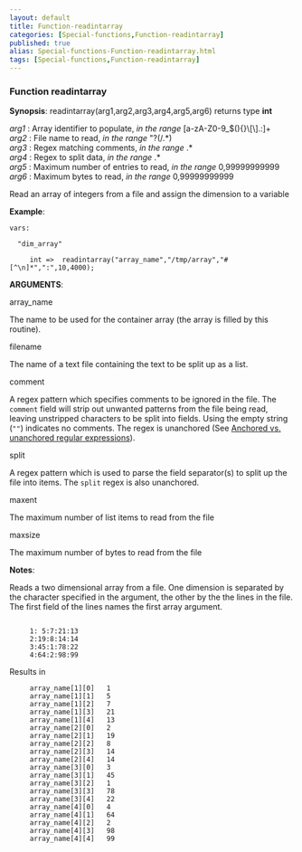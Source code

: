 ```yaml
---
layout: default
title: Function-readintarray
categories: [Special-functions,Function-readintarray]
published: true
alias: Special-functions-Function-readintarray.html
tags: [Special-functions,Function-readintarray]
---
```


### Function readintarray

**Synopsis**: readintarray(arg1,arg2,arg3,arg4,arg5,arg6) returns type
**int**

  
 *arg1* : Array identifier to populate, *in the range*
[a-zA-Z0-9\_\$(){}\\[\\].:]+   
 *arg2* : File name to read, *in the range* "?(/.\*)   
 *arg3* : Regex matching comments, *in the range* .\*   
 *arg4* : Regex to split data, *in the range* .\*   
 *arg5* : Maximum number of entries to read, *in the range*
0,99999999999   
 *arg6* : Maximum bytes to read, *in the range* 0,99999999999   

Read an array of integers from a file and assign the dimension to a
variable

**Example**:  
   

```cf3
vars:

  "dim_array" 

     int =>  readintarray("array_name","/tmp/array","#[^\n]*",":",10,4000);
```

**ARGUMENTS**:

array\_name

The name to be used for the container array (the array is filled by this
routine).   

filename

The name of a text file containing the text to be split up as a list.   

comment

A regex pattern which specifies comments to be ignored in the file. The
`comment` field will strip out unwanted patterns from the file being
read, leaving unstripped characters to be split into fields. Using the
empty string (`""`) indicates no comments. The regex is unanchored (See
[Anchored vs. unanchored regular
expressions](#Anchored-vs_002e-unanchored-regular-expressions)).   

split

A regex pattern which is used to parse the field separator(s) to split
up the file into items. The `split` regex is also unanchored.   

maxent

The maximum number of list items to read from the file   

maxsize

The maximum number of bytes to read from the file

**Notes**:  
   

Reads a two dimensional array from a file. One dimension is separated by
the character specified in the argument, the other by the the lines in
the file. The first field of the lines names the first array argument.

```cf3
     
     1: 5:7:21:13
     2:19:8:14:14
     3:45:1:78:22
     4:64:2:98:99
```

Results in

```cf3
     array_name[1][0]   1
     array_name[1][1]   5
     array_name[1][2]   7
     array_name[1][3]   21
     array_name[1][4]   13
     array_name[2][0]   2
     array_name[2][1]   19
     array_name[2][2]   8
     array_name[2][3]   14
     array_name[2][4]   14
     array_name[3][0]   3
     array_name[3][1]   45
     array_name[3][2]   1
     array_name[3][3]   78
     array_name[3][4]   22
     array_name[4][0]   4
     array_name[4][1]   64
     array_name[4][2]   2
     array_name[4][3]   98
     array_name[4][4]   99
```
